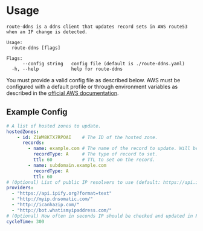# Usage
```
route-ddns is a ddns client that updates record sets in AWS route53 when an IP change is detected.

Usage:
  route-ddns [flags]

Flags:
      --config string   config file (default is ./route-ddns.yaml)
  -h, --help            help for route-ddns
```

You must provide a valid config file as described below. AWS must be configured with a default profile or through environment variables as described in the [official AWS documentation](https://docs.aws.amazon.com/cli/latest/userguide/cli-chap-configure.html).

## Example Config
```yaml
# A list of hosted zones to update.
hostedZones: 
    - id: Z1WM8KTX7RPOAI    # The ID of the hosted zone.
      records: 
        - name: example.com # The name of the record to update. Will be created if doesn't already exist.
          recordType: A     # The type of record to set.
          ttl: 60           # TTL to set on the record.
        - name: subdomain.example.com
          recordType: A
		  ttl: 60
# (Optional) List of public IP resolvers to use (default: https://api.ipify.org?format=text)
providers: 
  - "https://api.ipify.org?format=text"
  - "http://myip.dnsomatic.com/"
  - "http://icanhazip.com/"
  - "http://bot.whatismyipaddress.com/"
# (Optional) How often in seconds IP should be checked and updated in Route53 (default: 300)
cycleTime: 300
```